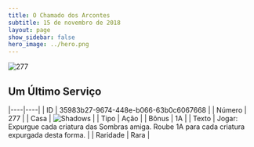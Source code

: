 ```yaml
---
title: O Chamado dos Arcontes
subtitle: 15 de novembro de 2018
layout: page
show_sidebar: false
hero_image: ../hero.png
---
```


![277](https://cdn.keyforgegame.com/media/card_front/pt/341_277_HGVF3P4J7PVJ_pt.png)

## Um Último Serviço

|----|----|
| ID | 35983b27-9674-448e-b066-63b0c6067668 |
| Número | 277 |
| Casa | ![Shadows](https://archonarcana.com/images/thumb/e/ee/Shadows.png/22px-Shadows.png "Sombras") |
| Tipo | Ação |
| Bônus | 1A |
| Texto | Jogar: Expurgue cada criatura das Sombras amiga. Roube 1A para cada criatura expurgada desta forma. |
| Raridade | Rara |
